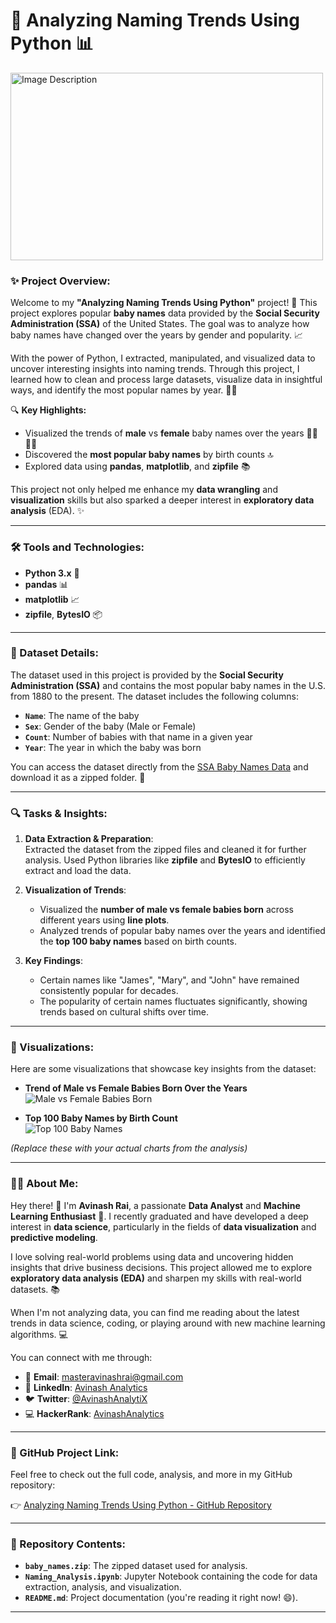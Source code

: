 # 👶 **Analyzing Naming Trends Using Python** 📊

<img src="https://tse1.mm.bing.net/th?id=OIG3.ZDFb_8EKkX4gUMkxzZYg&pid=ImgGn" alt="Image Description" width="500" height="300">


### **✨ Project Overview:**

Welcome to my **"Analyzing Naming Trends Using Python"** project! 🎉 This project explores popular **baby names** data provided by the **Social Security Administration (SSA)** of the United States. The goal was to analyze how baby names have changed over the years by gender and popularity. 📈

With the power of Python, I extracted, manipulated, and visualized data to uncover interesting insights into naming trends. Through this project, I learned how to clean and process large datasets, visualize data in insightful ways, and identify the most popular names by year. 👶💡

🔍 **Key Highlights:**
- Visualized the trends of **male** vs **female** baby names over the years 🧑‍🦰👩‍🦰
- Discovered the **most popular baby names** by birth counts 🔝
- Explored data using **pandas**, **matplotlib**, and **zipfile** 📚

This project not only helped me enhance my **data wrangling** and **visualization** skills but also sparked a deeper interest in **exploratory data analysis** (EDA). ✨

---

### **🛠️ Tools and Technologies:**

- **Python 3.x** 🐍
- **pandas** 📊
- **matplotlib** 📈
- **zipfile**, **BytesIO** 📦

---

### **📂 Dataset Details:**

The dataset used in this project is provided by the **Social Security Administration (SSA)** and contains the most popular baby names in the U.S. from 1880 to the present. The dataset includes the following columns:

- **`Name`**: The name of the baby
- **`Sex`**: Gender of the baby (Male or Female)
- **`Count`**: Number of babies with that name in a given year
- **`Year`**: The year in which the baby was born

You can access the dataset directly from the [SSA Baby Names Data](https://www.ssa.gov/oact/babynames/limits.html) and download it as a zipped folder. 🔽

---

### **🔍 Tasks & Insights:**

1. **Data Extraction & Preparation**:  
   Extracted the dataset from the zipped files and cleaned it for further analysis. Used Python libraries like **zipfile** and **BytesIO** to efficiently extract and load the data.

2. **Visualization of Trends**:  
   - Visualized the **number of male vs female babies born** across different years using **line plots**.
   - Analyzed trends of popular baby names over the years and identified the **top 100 baby names** based on birth counts.

3. **Key Findings**:  
   - Certain names like "James", "Mary", and "John" have remained consistently popular for decades.
   - The popularity of certain names fluctuates significantly, showing trends based on cultural shifts over time.

---

### **📸 Visualizations:**

Here are some visualizations that showcase key insights from the dataset:

- **Trend of Male vs Female Babies Born Over the Years**  
  ![Male vs Female Babies Born](https://via.placeholder.com/800x400.png?text=Trend+of+Male+vs+Female+Babies+Born)

- **Top 100 Baby Names by Birth Count**  
  ![Top 100 Baby Names](https://via.placeholder.com/800x400.png?text=Top+100+Baby+Names+by+Birth+Count)

*(Replace these with your actual charts from the analysis)*

---

### **👨‍💻 About Me:**

Hey there! 👋 I'm **Avinash Rai**, a passionate **Data Analyst** and **Machine Learning Enthusiast** 🚀. I recently graduated and have developed a deep interest in **data science**, particularly in the fields of **data visualization** and **predictive modeling**. 

I love solving real-world problems using data and uncovering hidden insights that drive business decisions. This project allowed me to explore **exploratory data analysis (EDA)** and sharpen my skills with real-world datasets. 📚

When I'm not analyzing data, you can find me reading about the latest trends in data science, coding, or playing around with new machine learning algorithms. 💻

You can connect with me through:

- 📧 **Email**: [masteravinashrai@gmail.com](mailto:masteravinashrai@gmail.com)
- 💼 **LinkedIn**: [Avinash Analytics](https://linkedin.com/in/avinashanalytics)
- 🐦 **Twitter**: [@AvinashAnalytiX](https://twitter.com/AvinashAnalytiX)
- 💻 **HackerRank**: [AvinashAnalytics](https://www.hackerrank.com/AvinashAnalytics)

---

### **📂 GitHub Project Link:**

Feel free to check out the full code, analysis, and more in my GitHub repository:

👉 [Analyzing Naming Trends Using Python - GitHub Repository](https://github.com/AvinashAnalytics/analyzing-naming-trends)

---

### **📁 Repository Contents:**
- **`baby_names.zip`**: The zipped dataset used for analysis.
- **`Naming_Analysis.ipynb`**: Jupyter Notebook containing the code for data extraction, analysis, and visualization.
- **`README.md`**: Project documentation (you're reading it right now! 😄).

---

